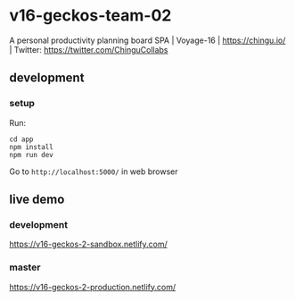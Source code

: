 # v16-geckos-team-02
A personal productivity planning board SPA | Voyage-16 | https://chingu.io/ | Twitter: https://twitter.com/ChinguCollabs

## development 
### setup
Run:
```
cd app
npm install 
npm run dev
```
Go to `http://localhost:5000/` in web browser

## live demo
### development
https://v16-geckos-2-sandbox.netlify.com/
### master
https://v16-geckos-2-production.netlify.com/ 

